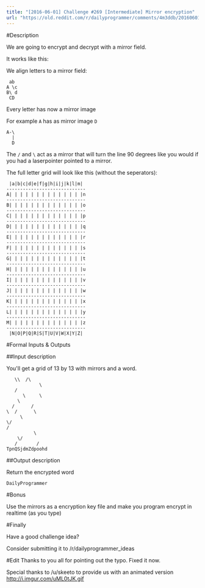 ```yaml
---
title: "[2016-06-01] Challenge #269 [Intermediate] Mirror encryption"
url: "https://old.reddit.com/r/dailyprogrammer/comments/4m3ddb/20160601_challenge_269_intermediate_mirror/"
---
```


#Description

We are going to encrypt and decrypt with a mirror field.

It works like this:

We align letters to a mirror field:

     ab
    A \c
    B\ d
     CD
  
Every letter has now a mirror image

For example `A` has as mirror image `D`

       
    A-\ 
      | 
      D

The `/` and `\` act as a mirror that will turn the line 90 degrees like you would if you had a laserpointer pointed to a mirror.

The full letter grid will look like this (without the seperators):

     |a|b|c|d|e|f|g|h|i|j|k|l|m|
    -----------------------------
    A| | | | | | | | | | | | | |n
    -----------------------------
    B| | | | | | | | | | | | | |o
    -----------------------------
    C| | | | | | | | | | | | | |p
    -----------------------------
    D| | | | | | | | | | | | | |q
    -----------------------------
    E| | | | | | | | | | | | | |r
    -----------------------------
    F| | | | | | | | | | | | | |s
    -----------------------------
    G| | | | | | | | | | | | | |t
    -----------------------------
    H| | | | | | | | | | | | | |u
    -----------------------------
    I| | | | | | | | | | | | | |v
    -----------------------------
    J| | | | | | | | | | | | | |w
    -----------------------------
    K| | | | | | | | | | | | | |x
    -----------------------------
    L| | | | | | | | | | | | | |y
    -----------------------------
    M| | | | | | | | | | | | | |z
    -----------------------------
     |N|O|P|Q|R|S|T|U|V|W|X|Y|Z|

#Formal Inputs & Outputs

##Input description

You'll get a grid of 13 by 13 with mirrors and a word.  


       \\  /\    
                \
       /         
          \     \
        \        
      /      /   
    \  /      \  
         \       
    \/           
    /            
              \  
        \/       
       /       / 
    TpnQSjdmZdpoohd


##Output description

Return the encrypted word

    DailyProgrammer
 
#Bonus

Use the mirrors as a encryption key file and make you program encrypt in realtime (as you type)

#Finally

Have a good challenge idea?

Consider submitting it to /r/dailyprogrammer_ideas

#Edit
Thanks to you all for pointing out the typo. Fixed it now. 

Special thanks to /u/skeeto to provide us with an animated version http://i.imgur.com/uML0tJK.gif 